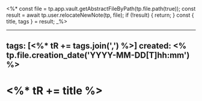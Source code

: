<%*
const file = tp.app.vault.getAbstractFileByPath(tp.file.path(true));
const result = await tp.user.relocateNewNote(tp, file);
if (!result) {
    return;
}
const { title, tags } = result;
_%>

---
tags: [<%* tR += tags.join(',') %>]
created: <% tp.file.creation_date('YYYY-MM-DD[T]hh:mm') %>
---

# <%* tR += title %>

